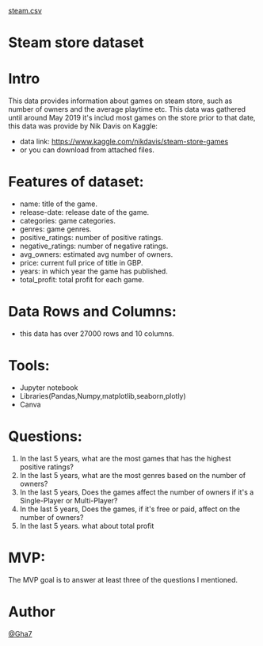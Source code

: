 [steam.csv](https://github.com/Gha7/Steam_EDA/files/7507737/steam.csv)
# Steam store dataset
# Intro
This data provides information about games on steam store, such as number of owners and the average playtime etc.
This data was gathered until around May 2019 it's includ most games on the store prior to that date,
this data was provide by Nik Davis on Kaggle:
- data link: https://www.kaggle.com/nikdavis/steam-store-games
- or you can download from attached files.
# Features of dataset:
- name: title of the game.
- release-date: release date of the game.
- categories: game categories.
- genres: game genres.
- positive_ratings: number of positive ratings.
- negative_ratings: number of negative ratings.
- avg_owners: estimated avg number of owners.
- price: current full price of title in GBP.
- years: in which year the game has published.
- total_profit: total profit for each game.
# Data Rows and Columns:
- this data has over 27000 rows and 10 columns.
# Tools:
- Jupyter notebook
- Libraries(Pandas,Numpy,matplotlib,seaborn,plotly)
- Canva
# Questions:
1. In the last 5 years, what are the most games that has the highest positive ratings?
2. In the last 5 years, what are the most genres based on the number of owners?
3. In the last 5 years, Does the games affect the number of owners if it's a Single-Player or Multi-Player?
4. In the last 5 years, Does the games, if it's free or paid, affect on the number of owners?
5. In the last 5 years. what about total profit
# MVP:
The MVP goal is to answer at least three of the questions I mentioned.
# Author
[@Gha7](https://github.com/Gha7)
